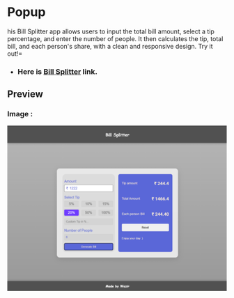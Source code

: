 # Popup
his Bill Splitter app allows users to input the total bill amount, select a tip percentage, and enter the number of people. It then calculates the tip, total bill, and each person's share, with a clean and responsive design. Try it out!=

- ### Here is [Bill Splitter](https://billsplitterbash.netlify.app/) link.

## Preview
### Image :

<p align="center">
    <img src="./image/image.png" />
</p>
